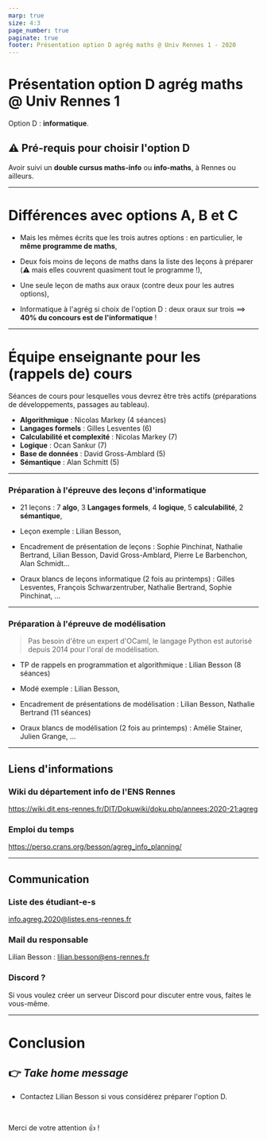 ```yaml
---
marp: true
size: 4:3
page_number: true
paginate: true
footer: Présentation option D agrég maths @ Univ Rennes 1 - 2020
---
```


<link rel="stylesheet" type="text/css" href="../common/marp-naereen.css" />

# Présentation option D agrég maths @ Univ Rennes 1

Option D : **informatique**.

## :warning: Pré-requis pour choisir l'option D

Avoir suivi un **double cursus maths-info** ou **info-maths**, à Rennes ou ailleurs.

---

# Différences avec options A, B et C

- Mais les mêmes écrits que les trois autres options : en particulier, le **même programme de maths**,

- Deux fois moins de leçons de maths dans la liste des leçons à préparer (:warning: mais elles couvrent quasiment tout le programme !),

- Une seule leçon de maths aux oraux (contre deux pour les autres options),

- Informatique à l'agrég si choix de l'option D : deux oraux sur trois $\implies$ **40% du concours est de l'informatique** !

---

# Équipe enseignante pour les (rappels de) cours

Séances de cours pour lesquelles vous devrez être très actifs (préparations de développements, passages au tableau).

- **Algorithmique** : Nicolas Markey (4 séances)
- **Langages formels** : Gilles Lesventes (6)
- **Calculabilité et complexité** : Nicolas Markey (7)
- **Logique** : Ocan Sankur (7)
- **Base de données** : David Gross-Amblard (5)
- **Sémantique** : Alan Schmitt (5)

---

### Préparation à l'épreuve des leçons d'informatique

- 21 leçons : 7 **algo**, 3 **Langages formels**, 4 **logique**, 5 **calculabilité**, 2 **sémantique**,

- Leçon exemple : Lilian Besson,

- Encadrement de présentation de leçons : Sophie Pinchinat, Nathalie Bertrand, Lilian Besson, David Gross-Amblard, Pierre Le Barbenchon, Alan Schmidt...

- Oraux blancs de leçons informatique (2 fois au printemps) : Gilles Lesventes, François Schwarzentruber, Nathalie Bertrand, Sophie Pinchinat, ...

---

### Préparation à l'épreuve de modélisation

> Pas besoin d'être un expert d'OCaml, le langage Python est autorisé depuis 2014 pour l'oral de modélisation.

- TP de rappels en programmation et algorithmique : Lilian Besson (8 séances)

- Modé exemple : Lilian Besson,

- Encadrement de présentations de modélisation : Lilian Besson, Nathalie Bertrand (11 séances)

- Oraux blancs de modélisation (2 fois au printemps) : Amélie Stainer, Julien Grange, ...

---

## Liens d'informations

### Wiki du département info de l'ENS Rennes

https://wiki.dit.ens-rennes.fr/DIT/Dokuwiki/doku.php/annees:2020-21:agreg

### Emploi du temps

https://perso.crans.org/besson/agreg_info_planning/

---

## Communication

### Liste des étudiant-e-s

info.agreg.2020@listes.ens-rennes.fr

### Mail du responsable

Lilian Besson : lilian.besson@ens-rennes.fr

### Discord ?

Si vous voulez créer un serveur Discord pour discuter entre vous, faites le vous-même.

---

# Conclusion

## :point_right: *Take home message*

- Contactez Lilian Besson si vous considérez préparer l'option D.

<br>

<span class="fontify">Merci de votre attention :+1: !</span>
